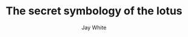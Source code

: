 ---
layout: ../../layouts/MarkdownPostLayout.astro
title: "The secret symbology of the lotus"
category: "HERBS"
avatar: "https://cdn.discordapp.com/attachments/1065105606878429325/1070344719223226489/445ac857-5cd6-4b12-95be-81a39982dfd6.jpg"
pubDate: 2023-01-02
author: 'Jay White'
readtime: "6 minutes"
image:
    url: "https://cdn.discordapp.com/attachments/1065106875420520538/1068456215350366268/f3a3e112-b25c-4f2a-a905-01886a938963.jpg"
    alt: "Blue Lotus"
intro: 'The Lotus blooms in muddy water,
                    Rising above the mire,
                    A symbol of beauty, purity,
                    And the spiritual fire.'
p1: "The lotus is a symbol that has been revered for centuries in various cultures and traditions. Its unique ability to bloom in muddy waters and rise above the mire has made it a symbol of beauty, purity, and spiritual growth. The lotus has a rich history, and its symbology can be found in many cultures around the world."
p2: "In ancient Egyptian culture, the lotus was associated with the god, Nefertum, who represented the sun and creation. It was also associated with the goddess, Isis, who was seen as the mother of all things. The lotus was also believed to have medicinal properties and was often used in ancient Egyptian medicine."
p3: "In Buddhism, the lotus is a powerful symbol of enlightenment. It is believed that the lotus blooms from the mud, which represents the human condition, and rises above the water to the surface, which represents enlightenment. The lotus is also believed to represent the potential for spiritual growth within every human being. In Buddhist art, the lotus is often depicted with the Buddha, who is seen as the embodiment of enlightenment."
p4: "In Hinduism, the lotus is associated with the god, Brahma, who is considered the creator of the universe. The lotus is also associated with the god, Vishnu, who is believed to have emerged from the lotus and is considered the preserver of the universe. In Hindu art, the lotus is often depicted with the god, Vishnu, who is often depicted sitting or standing on a lotus."
p5: " In Chinese culture, the lotus is a symbol of purity, spiritual awakening, and the ability to overcome difficulties. The lotus is also associated with the goddess, Guan Yin, who is considered the embodiment of compassion and is often depicted holding a lotus flower."
p6: " In the ancient Greece the lotus was also a symbol of the human soul and its ability to transcend the physical world. The Greek philosopher, Plato, believed that the lotus represented the soul's ability to detach from the physical body and reach a higher state of consciousness."
p7: "In many cultures, the lotus is also often used as a symbol of rebirth and regeneration. It's seen as a reminder that even in the darkest and most challenging of situations, it's possible to rise above and find beauty and growth."
p8: "In modern culture, the lotus has been used as a symbol of strength and resilience by notable figures like Nelson Mandela, who wrote in his book 'Long Walk to Freedom' I learned that courage was not the absence of fear, but the triumph over it. I felt fear myself more times than I can remember, but I hid it behind a mask of boldness. The brave man is not he who does not feel afraid, but he who conquers that fear."
p9: "In conclusion, the lotus is a powerful symbol that has been revered for centuries in various cultures and traditions. Its unique ability to bloom in muddy waters and rise above the mire has made it a symbol of beauty, purity, and spiritual growth. It represents the potential for spiritual growth within every human being, and the ability to transcend the physical world. It's a reminder that even in the darkest of situations, it's possible to rise above, find beauty, and to grow. The lotus is a symbol that has been used by many cultures and notable figures to represent strength, resilience, and the ability to overcome difficulties."
p10: ""
outro:
tags: ["louts", "herbs", "culture"]
---